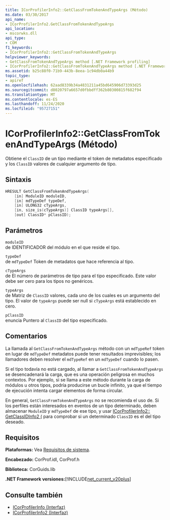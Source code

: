 ```yaml
---
title: ICorProfilerInfo2::GetClassFromTokenAndTypeArgs (Método)
ms.date: 03/30/2017
api_name:
- ICorProfilerInfo2.GetClassFromTokenAndTypeArgs
api_location:
- mscorwks.dll
api_type:
- COM
f1_keywords:
- ICorProfilerInfo2::GetClassFromTokenAndTypeArgs
helpviewer_keywords:
- GetClassFromTokenAndTypeArgs method [.NET Framework profiling]
- ICorProfilerInfo2::GetClassFromTokenAndTypeArgs method [.NET Framework profiling]
ms.assetid: b25c88f0-71b9-443b-8eea-1c94db0a44b9
topic_type:
- apiref
ms.openlocfilehash: 62aad8339b34a4831211a45bd645906d73393d25
ms.sourcegitcommit: d8020797a6657d0fbbdff362b80300815f682f94
ms.translationtype: MT
ms.contentlocale: es-ES
ms.lasthandoff: 11/24/2020
ms.locfileid: "95727151"
---
```

# <a name="icorprofilerinfo2getclassfromtokenandtypeargs-method"></a>ICorProfilerInfo2::GetClassFromTokenAndTypeArgs (Método)

Obtiene el `ClassID` de un tipo mediante el token de metadatos especificado y los `ClassID` valores de cualquier argumento de tipo.  
  
## <a name="syntax"></a>Sintaxis  
  
```cpp  
HRESULT GetClassFromTokenAndTypeArgs(  
    [in] ModuleID moduleID,  
    [in] mdTypeDef typeDef,  
    [in] ULONG32 cTypeArgs,  
    [in, size_is(cTypeArgs)] ClassID typeArgs[],  
    [out] ClassID* pClassID);  
```  
  
## <a name="parameters"></a>Parámetros  

 `moduleID`  
 de IDENTIFICADOR del módulo en el que reside el tipo.  
  
 `typeDef`  
 de `mdTypeDef` Token de metadatos que hace referencia al tipo.  
  
 `cTypeArgs`  
 de El número de parámetros de tipo para el tipo especificado. Este valor debe ser cero para los tipos no genéricos.  
  
 `typeArgs`  
 de Matriz de `ClassID` valores, cada uno de los cuales es un argumento del tipo. El valor de `typeArgs` puede ser null si `cTypeArgs` está establecido en cero.  
  
 `pClassID`  
 enuncia Puntero al `ClassID` del tipo especificado.  
  
## <a name="remarks"></a>Comentarios  

 La llamada al `GetClassFromTokenAndTypeArgs` método con un `mdTypeRef` token en lugar de `mdTypeDef` metadatos puede tener resultados imprevisibles; los llamadores deben resolver el `mdTypeRef` en un `mdTypeDef` cuando lo pasen.  
  
 Si el tipo todavía no está cargado, al llamar a `GetClassFromTokenAndTypeArgs` se desencadenará la carga, que es una operación peligrosa en muchos contextos. Por ejemplo, si se llama a este método durante la carga de módulos u otros tipos, podría producirse un bucle infinito, ya que el tiempo de ejecución intenta cargar elementos de forma circular.  
  
 En general, `GetClassFromTokenAndTypeArgs` no se recomienda el uso de. Si los perfiles están interesados en eventos de un tipo determinado, deben almacenar `ModuleID` y `mdTypeDef` de ese tipo, y usar [ICorProfilerInfo2:: GetClassIDInfo2 (](icorprofilerinfo2-getclassidinfo2-method.md) para comprobar si un determinado `ClassID` es el del tipo deseado.  
  
## <a name="requirements"></a>Requisitos  

 **Plataformas:** Vea [Requisitos de sistema](../../get-started/system-requirements.md).  
  
 **Encabezado:** CorProf.idl, CorProf.h  
  
 **Biblioteca:** CorGuids.lib  
  
 **.NET Framework versiones:**[!INCLUDE[net_current_v20plus](../../../../includes/net-current-v20plus-md.md)]  
  
## <a name="see-also"></a>Consulte también

- [ICorProfilerInfo (Interfaz)](icorprofilerinfo-interface.md)
- [ICorProfilerInfo2 (Interfaz)](icorprofilerinfo2-interface.md)
